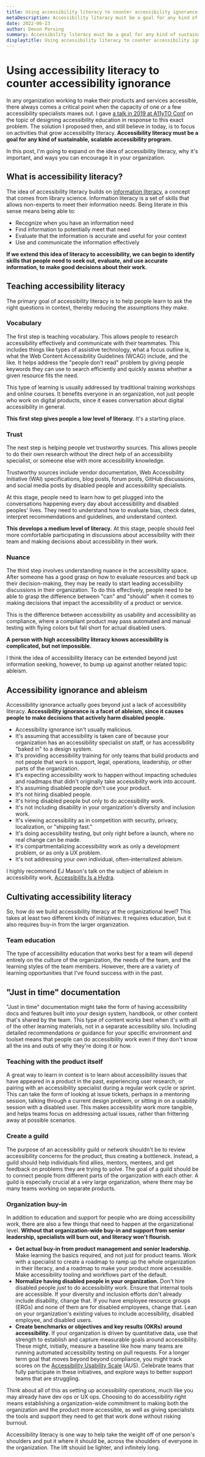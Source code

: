 ```yaml
---
title: Using accessibility literacy to counter accessibility ignorance | Devon Persing
metaDescription: Accessibility literacy must be a goal for any kind of sustainable, scalable accessibility program.
date: 2022-06-23
author: Devon Persing
summary: Accessibility literacy must be a goal for any kind of sustainable, scalable accessibility program.
displaytitle: Using accessibility literacy to counter accessibility ignorance
---
```


# Using accessibility literacy to counter accessibility ignorance

In any organization working to make their products and services accessible, there always comes a critical point when the capacity of one or a few accessibility specialists maxes out. I gave [a talk in 2019 at A11yTO Conf](https://conf.a11yto.com/2019/talks#Designing-Accessibility-Education) on the topic of designing accessibility education in response to this exact problem. The solution I proposed then, and still believe in today, is to focus on activities that grow accessibility literacy. **Accessibility literacy must be a goal for any kind of sustainable, scalable accessibility program.**

In this post, I'm going to expand on the idea of accessibility literacy, why it's important, and ways you can encourage it in your organization.

## What is accessibility literacy?

The idea of accessibility literacy builds on [information literacy](https://literacy.ala.org/information-literacy/), a concept that comes from library science. Information literacy is a set of skills that allows non-experts to meet their information needs. Being literate in this sense means being able to:

- Recognize when you have an information need
- Find information to potentially meet that need
- Evaluate that the information is accurate and useful for your context
- Use and communicate the information effectively

**If we extend this idea of literacy to accessibility, we can begin to identify skills that people need to seek out, evaluate, and use accurate information, to make good decisions about their work.**

## Teaching accessibility literacy

The primary goal of accessibility literacy is to help people learn to ask the right questions in context, thereby reducing the assumptions they make.

### Vocabulary

The first step is teaching vocabulary. This allows people to research accessibility effectively and communicate with their teammates. This includes things like types of assistive technology, what a focus outline is, what the Web Content Accessibility Guidelines (WCAG) include, and the like. It helps address the "people don't read" problem by giving people keywords they can use to search efficiently and quickly assess whether a given resource fits the need.

This type of learning is usually addressed by traditional training workshops and online courses. It benefits everyone in an organization, not just people who work on digital products, since it eases conversation about digital accessibility in general.

**This first step gives people a low level of literacy.** It's a starting place.

### Trust

The next step is helping people vet trustworthy sources. This allows people to do their own research without the direct help of an accessibility specialist, or someone else with more accessibility knowledge.

Trustworthy sources include vendor documentation, Web Accessibility Initiative (WAI) specifications, blog posts, forum posts, GitHub discussions, and social media posts by disabled people and accessibility specialists.

At this stage, people need to learn how to get plugged into the conversations happening every day about accessibility and disabled peoples' lives. They need to understand how to evaluate bias, check dates, interpret recommendations and guidelines, and understand context.

**This develops a medium level of literacy.** At this stage, people should feel more comfortable participating in discussions about accessibility with their team and making decisions about accessibility in their work.

### Nuance

The third step involves understanding nuance in the accessibility space. After someone has a good grasp on how to evaluate resources and back up their decision-making, they may be ready to start leading accessibility discussions in their organization. To do this effectively, people need to be able to grasp the difference between "can" and "should" when it comes to making decisions that impact the accessibility of a product or service.

This is the difference between accessibility as usability and accessibility as compliance, where a compliant product may pass automated and manual testing with flying colors but fall short for actual disabled users.

**A person with high accessibility literacy knows accessibility is complicated, but not impossible.**

I think the idea of accessibility literacy can be extended beyond just information seeking, however, to bump up against another related topic: ableism.

## Accessibility ignorance and ableism

Accessibility ignorance actually goes beyond just a lack of accessibility literacy. **Accessibility ignorance is a facet of ableism, since it causes people to make decisions that actively harm disabled people.**

- Accessibility ignorance isn't usually malicious.
- It's assuming that accessibility is taken care of because your organization has an accessibility specialist on staff, or has accessibility "baked in" to a design system.
- It's providing accessibility training for only teams that build products and not people that work in support, legal, operations, leadership, or other parts of the organization.
- It's expecting accessibility work to happen without impacting schedules and roadmaps that didn't originally take accessibility work into account.
- It's assuming disabled people don't use your product.
- It's not hiring disabled people.
- It's hiring disabled people but only to do accessibility work.
- It's not including disability in your organization's diversity and inclusion work.
- It's viewing accessibility as in competition with security, privacy, localization, or "shipping fast."
- It's doing accessibility testing, but only right before a launch, where no real change can be made.
- It's compartmentalizing accessibility work as only a development problem, or as only a UX problem.
- It's not addressing your own individual, often-internalized ableism.

I highly recommend EJ Mason's talk on the subject of ableism in accessibility work, [Accessibility Is a Hydra](https://www.youtube.com/watch?v=SDdsD5AmKYA).

## Cultivating accessibility literacy

So, how do we build accessibility literacy at the organizational level? This takes at least two different kinds of initiatives: It requires education, but it also requires buy-in from the larger organization.

### Team education

The type of accessibility education that works best for a team will depend entirely on the culture of the organization, the needs of the team, and the learning styles of the team members. However, there are a variety of learning opportunities that I've found success with in the past.

## "Just in time" documentation

"Just in time" documentation might take the form of having accessibility docs and features built into your design system, handbook, or other content that's shared by the team. This type of content works best when it's with all of the other learning materials, not in a separate accessibility silo. Including detailed recommendations or guidance for your specific environment and toolset means that people can do accessibility work even if they don't know all the ins and outs of why they're doing it or how.

### Teaching with the product itself

A great way to learn in context is to learn about accessibility issues that have appeared in a product in the past, experiencing user research, or pairing with an accessibility specialist during a regular work cycle or sprint. This can take the form of looking at issue tickets, perhaps in a mentoring session, talking through a current design problem, or sitting in on a usability session with a disabled user. This makes accessibility work more tangible, and helps teams focus on addressing actual issues, rather than frittering away at possible scenarios.

### Create a guild

The purpose of an accessibility guild or network shouldn't be to review accessibility concerns for the product, thus creating a bottleneck. Instead, a guild should help individuals find allies, mentors, mentees, and get feedback on problems they are trying to solve. The goal of a guild should be to connect people from different parts of the organization with each other. A guild is especially crucial at a very large organization, where there may be many teams working on separate products.

### Organization buy-in

In addition to education and support for people who are doing accessibility work, there are also a few things that need to happen at the organizational level. **Without that organization-wide buy-in and support from senior leadership, specialists will burn out, and literacy won't flourish.**

- **Get actual buy-in from product management and senior leadership.** Make learning the basics required, and not just for product teams. Work with a specialist to create a roadmap to ramp up the whole organization in their literacy, and a roadmap to make your product more accessible. Make accessibility tooling and workflows part of the default.
- **Normalize having disabled people in your organization.** Don't hire disabled people *just* to do accessibility work. Ensure that internal tools are accessible. If your diversity and inclusion efforts don't already include disability, change that. If you have employee resource groups (ERGs) and none of them are for disabled employees, change that. Lean on your organization's existing values to include accessibility, disabled employee, and disabled users.
- **Create benchmarks or objectives and key results (OKRs) around accessibility.** If your organization is driven by quantitative data, use that strength to establish and capture measurable goals around accessibility. These might, initially, measure a baseline like how many teams are running automated accessibility testing on pull requests. For a longer term goal that moves beyond beyond compliance, you might track scores on the [Accessibility Usability Scale](https://makeitfable.com/accessible-usability-scale/) (AUS). Celebrate teams that fully participate in these initiatives, and explore ways to better support teams that are struggling.

Think about all of this as setting up accessibility operations, much like you may already have dev ops or UX ops. Choosing to do accessibility right means establishing a organization-wide commitment to making both the organization and the product more accessible, as well as giving specialists the tools and support they need to get that work done without risking burnout.

Accessibility literacy is one way to help take the weight off of one person's shoulders and put it where it should be, across the shoulders of everyone in the organization. The lift should be lighter, and infinitely long.